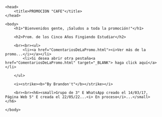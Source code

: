 <html>

    <head>
        <title>PROMOCION "CAFE"</title>
    </head>
    
    <body>
        <h1>"Bienvenidos gente, ¡Saludos a toda la promoción!"</h1>
        
        <h2>Prom. de los Cinco Años Fingiendo Estudiar</h2>
        
        <br><br><ul>
            <li><a href="ComentariosDeLaPromo.html"><i>Ver más de la promo...</i></a></li>
            <li>Si desea abrir otra pestaña<a href="ComentariosDeLaPromo.html" target="_BLANK"> haga click aquí</a></li>
            
        </ul>
        
        <i><strike><b>"By Brandon't"</b></strike></i>
        
        <br><br><h6><small>Grupo de 3° E WhatsApp creado el 14/03/17, Página Web 5° E creada el 22/05/22...<i> En proceso</i>...</small></h6>
        
<!-- <i>Este comando sirve para letras inclinadas</i> -->
<!-- <b>Para letras negritas<b> -->
<!-- <h1>Desde h1 es para letras grandes, hasta h6 para letras pequeñas</h1> -->
<!-- <strike>Sirve para rayar con una línea la oración o palabra</strike> -->
<!-- <small>Sirve para letras más pequeñas</small> -->
<!-- <a href="Este espacio es para crear una URL donde se llevará a otra pestaña o enlace">Click aquí</a> si agregamos dentro del comando target="_BLANK", nos lleva a otra pestaña aparte de la principal -->
<!-- <br>Para separar una línea, tipo deja un espacio en blanco arriba y uno abajo, mientras más br haya, más espacios o líneas en blanco hay</br> -->
<!-- <ul>
        <li>Con ul, es para empezar a crear una lista, un li es elemento de la lista, otro li, otro elemento de la lista</li>
     <ul> También se puede usar en vez de ul, se usaría ol, para hacer una lista enumerada -->
      
    </body>
    
</html>
